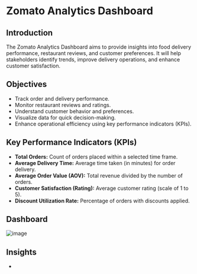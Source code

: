 # Zomato Analytics Dashboard

## Introduction
The Zomato Analytics Dashboard aims to provide insights into food delivery performance, restaurant reviews, and customer preferences. It will help stakeholders identify trends, improve delivery operations, and enhance customer satisfaction.

## Objectives
- Track order and delivery performance.
- Monitor restaurant reviews and ratings.
- Understand customer behavior and preferences.
- Visualize data for quick decision-making.
- Enhance operational efficiency using key performance indicators (KPIs).

## Key Performance Indicators (KPIs)
- **Total Orders:** Count of orders placed within a selected time frame.
- **Average Delivery Time:** Average time taken (in minutes) for order delivery.
- **Average Order Value (AOV):** Total revenue divided by the number of orders.
- **Customer Satisfaction (Rating):** Average customer rating (scale of 1 to 5).
- **Discount Utilization Rate:** Percentage of orders with discounts applied.

## Dashboard
![image](https://github.com/user-attachments/assets/e657a5c4-9931-4db0-8ae9-f84fbcb3d269)

## Insights
- 

